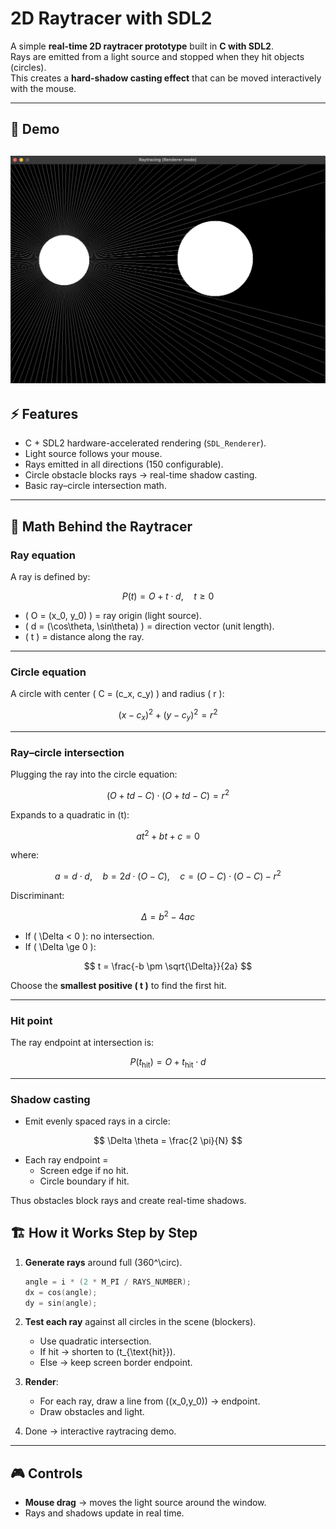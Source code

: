 # 2D Raytracer with SDL2

A simple **real-time 2D raytracer prototype** built in **C with SDL2**.  
Rays are emitted from a light source and stopped when they hit objects (circles).  
This creates a **hard-shadow casting effect** that can be moved interactively with the mouse.

---

## 📸 Demo

![demo](img/1.png)
---

## ⚡ Features

- C + SDL2 hardware-accelerated rendering (`SDL_Renderer`).
- Light source follows your mouse.
- Rays emitted in all directions (150 configurable).
- Circle obstacle blocks rays → real-time shadow casting.
- Basic ray–circle intersection math.

---

## 📐 Math Behind the Raytracer

### Ray equation

A ray is defined by:

$$
P(t) = O + t \cdot d, \quad t \geq 0
$$

- \( O = (x_0, y_0) \) = ray origin (light source).
- \( d = (\cos\theta, \sin\theta) \) = direction vector (unit length).
- \( t \) = distance along the ray.

---

### Circle equation

A circle with center \( C = (c_x, c_y) \) and radius \( r \):

$$
(x - c_x)^2 + (y - c_y)^2 = r^2
$$

---

### Ray–circle intersection

Plugging the ray into the circle equation:

$$
(O + t d - C) \cdot (O + t d - C) = r^2
$$

Expands to a quadratic in \(t\):

$$
a t^2 + b t + c = 0
$$

where:

$$
a = d \cdot d, \quad b = 2 d \cdot (O - C), \quad c = (O - C)\cdot(O - C) - r^2
$$

Discriminant:

$$
\Delta = b^2 - 4ac
$$

- If \( \Delta < 0 \): no intersection.
- If \( \Delta \ge 0 \):

$$
t = \frac{-b \pm \sqrt{\Delta}}{2a}
$$

Choose the **smallest positive \( t \)** to find the first hit.

---

### Hit point

The ray endpoint at intersection is:

$$
P(t_{\text{hit}}) = O + t_{\text{hit}} \cdot d
$$

---

### Shadow casting

- Emit evenly spaced rays in a circle:

$$
\Delta \theta = \frac{2 \pi}{N}
$$

- Each ray endpoint =
    - Screen edge if no hit.
    - Circle boundary if hit.

Thus obstacles block rays and create real-time shadows.

## 🏗️ How it Works Step by Step

1. **Generate rays** around full \(360^\circ\).
   ```c
   angle = i * (2 * M_PI / RAYS_NUMBER);
   dx = cos(angle);
   dy = sin(angle);
   ```

2. **Test each ray** against all circles in the scene (blockers).
    - Use quadratic intersection.
    - If hit → shorten to \(t_{\text{hit}}\).
    - Else → keep screen border endpoint.

3. **Render**:
    - For each ray, draw a line from \((x_0,y_0)\) → endpoint.
    - Draw obstacles and light.

4. Done → interactive raytracing demo.

---

## 🎮 Controls

- **Mouse drag** → moves the light source around the window.
- Rays and shadows update in real time.